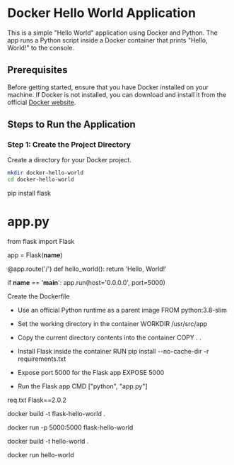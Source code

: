 # Docker Hello World Application

This is a simple "Hello World" application using Docker and Python. The app runs a Python script inside a Docker container that prints "Hello, World!" to the console.

## Prerequisites

Before getting started, ensure that you have Docker installed on your machine. If Docker is not installed, you can download and install it from the official [Docker website](https://www.docker.com/products/docker-desktop).

## Steps to Run the Application

### Step 1: Create the Project Directory
Create a directory for your Docker project.

```bash
mkdir docker-hello-world
cd docker-hello-world
```

pip install flask

# app.py
from flask import Flask

app = Flask(__name__)

@app.route('/')
def hello_world():
    return 'Hello, World!'

if __name__ == '__main__':
    app.run(host='0.0.0.0', port=5000)


Create the Dockerfile

* Use an official Python runtime as a parent image
FROM python:3.8-slim

* Set the working directory in the container
WORKDIR /usr/src/app

* Copy the current directory contents into the container
COPY . .

* Install Flask inside the container
RUN pip install --no-cache-dir -r requirements.txt

* Expose port 5000 for the Flask app
EXPOSE 5000

* Run the Flask app
CMD ["python", "app.py"]

req.txt
Flask==2.0.2

docker build -t flask-hello-world .


docker run -p 5000:5000 flask-hello-world

docker build -t hello-world .

docker run hello-world
